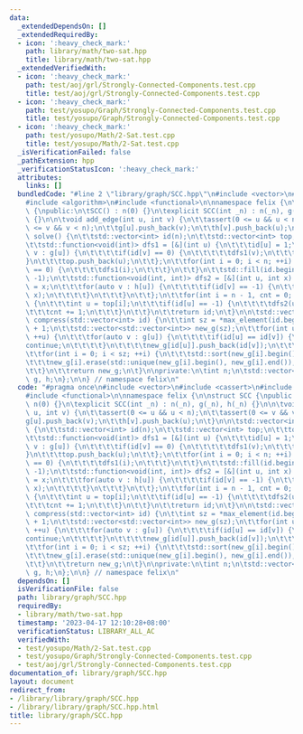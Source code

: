 ```yaml
---
data:
  _extendedDependsOn: []
  _extendedRequiredBy:
  - icon: ':heavy_check_mark:'
    path: library/math/two-sat.hpp
    title: library/math/two-sat.hpp
  _extendedVerifiedWith:
  - icon: ':heavy_check_mark:'
    path: test/aoj/grl/Strongly-Connected-Components.test.cpp
    title: test/aoj/grl/Strongly-Connected-Components.test.cpp
  - icon: ':heavy_check_mark:'
    path: test/yosupo/Graph/Strongly-Connected-Components.test.cpp
    title: test/yosupo/Graph/Strongly-Connected-Components.test.cpp
  - icon: ':heavy_check_mark:'
    path: test/yosupo/Math/2-Sat.test.cpp
    title: test/yosupo/Math/2-Sat.test.cpp
  _isVerificationFailed: false
  _pathExtension: hpp
  _verificationStatusIcon: ':heavy_check_mark:'
  attributes:
    links: []
  bundledCode: "#line 2 \"library/graph/SCC.hpp\"\n#include <vector>\n#include <cassert>\n\
    #include <algorithm>\n#include <functional>\n\nnamespace felix {\n\nstruct SCC\
    \ {\npublic:\n\tSCC() : n(0) {}\n\texplicit SCC(int _n) : n(_n), g(_n), h(_n)\
    \ {}\n\n\tvoid add_edge(int u, int v) {\n\t\tassert(0 <= u && u < n);\n\t\tassert(0\
    \ <= v && v < n);\n\t\tg[u].push_back(v);\n\t\th[v].push_back(u);\n\t}\n\n\tstd::vector<int>\
    \ solve() {\n\t\tstd::vector<int> id(n);\n\t\tstd::vector<int> top;\n\t\ttop.reserve(n);\n\
    \t\tstd::function<void(int)> dfs1 = [&](int u) {\n\t\t\tid[u] = 1;\n\t\t\tfor(auto\
    \ v : g[u]) {\n\t\t\t\tif(id[v] == 0) {\n\t\t\t\t\tdfs1(v);\n\t\t\t\t}\n\t\t\t\
    }\n\t\t\ttop.push_back(u);\n\t\t};\n\t\tfor(int i = 0; i < n; ++i) {\n\t\t\tif(id[i]\
    \ == 0) {\n\t\t\t\tdfs1(i);\n\t\t\t}\n\t\t}\n\t\tstd::fill(id.begin(), id.end(),\
    \ -1);\n\t\tstd::function<void(int, int)> dfs2 = [&](int u, int x) {\n\t\t\tid[u]\
    \ = x;\n\t\t\tfor(auto v : h[u]) {\n\t\t\t\tif(id[v] == -1) {\n\t\t\t\t\tdfs2(v,\
    \ x);\n\t\t\t\t}\n\t\t\t}\n\t\t};\n\t\tfor(int i = n - 1, cnt = 0; i >= 0; --i)\
    \ {\n\t\t\tint u = top[i];\n\t\t\tif(id[u] == -1) {\n\t\t\t\tdfs2(u, cnt);\n\t\
    \t\t\tcnt += 1;\n\t\t\t}\n\t\t}\n\t\treturn id;\n\t}\n\n\tstd::vector<std::vector<int>>\
    \ compress(std::vector<int> id) {\n\t\tint sz = *max_element(id.begin(), id.end())\
    \ + 1;\n\t\tstd::vector<std::vector<int>> new_g(sz);\n\t\tfor(int u = 0; u < n;\
    \ ++u) {\n\t\t\tfor(auto v : g[u]) {\n\t\t\t\tif(id[u] == id[v]) {\n\t\t\t\t\t\
    continue;\n\t\t\t\t}\n\t\t\t\tnew_g[id[u]].push_back(id[v]);\n\t\t\t}\n\t\t}\n\
    \t\tfor(int i = 0; i < sz; ++i) {\n\t\t\tstd::sort(new_g[i].begin(), new_g[i].end());\n\
    \t\t\tnew_g[i].erase(std::unique(new_g[i].begin(), new_g[i].end()), new_g[i].end());\n\
    \t\t}\n\t\treturn new_g;\n\t}\n\nprivate:\n\tint n;\n\tstd::vector<std::vector<int>>\
    \ g, h;\n};\n\n} // namespace felix\n"
  code: "#pragma once\n#include <vector>\n#include <cassert>\n#include <algorithm>\n\
    #include <functional>\n\nnamespace felix {\n\nstruct SCC {\npublic:\n\tSCC() :\
    \ n(0) {}\n\texplicit SCC(int _n) : n(_n), g(_n), h(_n) {}\n\n\tvoid add_edge(int\
    \ u, int v) {\n\t\tassert(0 <= u && u < n);\n\t\tassert(0 <= v && v < n);\n\t\t\
    g[u].push_back(v);\n\t\th[v].push_back(u);\n\t}\n\n\tstd::vector<int> solve()\
    \ {\n\t\tstd::vector<int> id(n);\n\t\tstd::vector<int> top;\n\t\ttop.reserve(n);\n\
    \t\tstd::function<void(int)> dfs1 = [&](int u) {\n\t\t\tid[u] = 1;\n\t\t\tfor(auto\
    \ v : g[u]) {\n\t\t\t\tif(id[v] == 0) {\n\t\t\t\t\tdfs1(v);\n\t\t\t\t}\n\t\t\t\
    }\n\t\t\ttop.push_back(u);\n\t\t};\n\t\tfor(int i = 0; i < n; ++i) {\n\t\t\tif(id[i]\
    \ == 0) {\n\t\t\t\tdfs1(i);\n\t\t\t}\n\t\t}\n\t\tstd::fill(id.begin(), id.end(),\
    \ -1);\n\t\tstd::function<void(int, int)> dfs2 = [&](int u, int x) {\n\t\t\tid[u]\
    \ = x;\n\t\t\tfor(auto v : h[u]) {\n\t\t\t\tif(id[v] == -1) {\n\t\t\t\t\tdfs2(v,\
    \ x);\n\t\t\t\t}\n\t\t\t}\n\t\t};\n\t\tfor(int i = n - 1, cnt = 0; i >= 0; --i)\
    \ {\n\t\t\tint u = top[i];\n\t\t\tif(id[u] == -1) {\n\t\t\t\tdfs2(u, cnt);\n\t\
    \t\t\tcnt += 1;\n\t\t\t}\n\t\t}\n\t\treturn id;\n\t}\n\n\tstd::vector<std::vector<int>>\
    \ compress(std::vector<int> id) {\n\t\tint sz = *max_element(id.begin(), id.end())\
    \ + 1;\n\t\tstd::vector<std::vector<int>> new_g(sz);\n\t\tfor(int u = 0; u < n;\
    \ ++u) {\n\t\t\tfor(auto v : g[u]) {\n\t\t\t\tif(id[u] == id[v]) {\n\t\t\t\t\t\
    continue;\n\t\t\t\t}\n\t\t\t\tnew_g[id[u]].push_back(id[v]);\n\t\t\t}\n\t\t}\n\
    \t\tfor(int i = 0; i < sz; ++i) {\n\t\t\tstd::sort(new_g[i].begin(), new_g[i].end());\n\
    \t\t\tnew_g[i].erase(std::unique(new_g[i].begin(), new_g[i].end()), new_g[i].end());\n\
    \t\t}\n\t\treturn new_g;\n\t}\n\nprivate:\n\tint n;\n\tstd::vector<std::vector<int>>\
    \ g, h;\n};\n\n} // namespace felix\n"
  dependsOn: []
  isVerificationFile: false
  path: library/graph/SCC.hpp
  requiredBy:
  - library/math/two-sat.hpp
  timestamp: '2023-04-17 12:10:28+08:00'
  verificationStatus: LIBRARY_ALL_AC
  verifiedWith:
  - test/yosupo/Math/2-Sat.test.cpp
  - test/yosupo/Graph/Strongly-Connected-Components.test.cpp
  - test/aoj/grl/Strongly-Connected-Components.test.cpp
documentation_of: library/graph/SCC.hpp
layout: document
redirect_from:
- /library/library/graph/SCC.hpp
- /library/library/graph/SCC.hpp.html
title: library/graph/SCC.hpp
---
```

